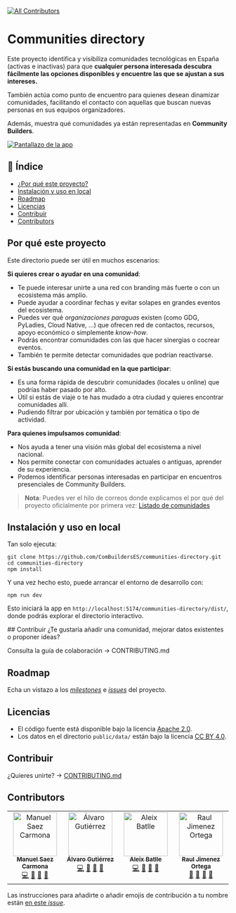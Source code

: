 <!-- ALL-CONTRIBUTORS-BADGE:START - Do not remove or modify this section -->
[![All Contributors](https://img.shields.io/badge/all_contributors-4-orange.svg?style=flat-square)](#contributors)
<!-- ALL-CONTRIBUTORS-BADGE:END -->

# Communities directory

Este proyecto identifica y visibiliza comunidades tecnológicas en España (activas e inactivas) para que **cualquier persona interesada descubra fácilmente las opciones disponibles y encuentre las que se ajustan a sus intereses.**

También actúa como punto de encuentro para quienes desean dinamizar comunidades, facilitando el contacto con aquellas que buscan nuevas personas en sus equipos organizadores.

Además, muestra qué comunidades ya están representadas en **Community Builders**.

[![Pantallazo de la app](./public/images/directorio-de-comunidades-tecnicas-de-españa-1280-800.webp)](https://combuilderses.github.io/communities-directory/)


<!-- START doctoc generated TOC please keep comment here to allow auto update -->
<!-- DON'T EDIT THIS SECTION, INSTEAD RE-RUN doctoc TO UPDATE -->
## 📖 Índice

- [¿Por qué este proyecto?](#por-qué-este-proyecto)
- [Instalación y uso en local](#instalaci%C3%B3n-y-uso-en-local)
- [Roadmap](#roadmap)
- [Licencias](#licencias)
- [Contribuir](#contribuir)
- [Contributors](#contributors)

<!-- END doctoc generated TOC please keep comment here to allow auto update -->

## Por qué este proyecto

Este directorio puede ser útil en muchos escenarios:

**Si quieres crear o ayudar en una comunidad**:
- Te puede interesar unirte a una red con branding más fuerte o con un ecosistema más amplio.
- Puede ayudar a coordinar fechas y evitar solapes en grandes eventos del ecosistema.
- Puedes ver qué _organizaciones paraguas_ existen (como GDG, PyLadies, Cloud Native, ...) que ofrecen red de contactos, recursos, apoyo económico o simplemente *know-how*.
- Podrás encontrar comunidades con las que hacer sinergias o cocrear eventos.
- También te permite detectar comunidades que podrían reactivarse.

**Si estás buscando una comunidad en la que participar**:
- Es una forma rápida de descubrir comunidades (locales u online) que podrías haber pasado por alto.
- Útil si estás de viaje o te has mudado a otra ciudad y quieres encontrar comunidades allí.
- Pudiendo filtrar por ubicación y también por temática o tipo de actividad.

**Para quienes impulsamos comunidad**:
- Nos ayuda a tener una visión más global del ecosistema a nivel nacional.
- Nos permite conectar con comunidades actuales o antiguas, aprender de su experiencia.
- Podemos identificar personas interesadas en participar en encuentros presenciales de Community Builders.

> **Nota**: Puedes ver el hilo de correos donde explicamos el por qué del proyecto oficialmente por primera vez: [Listado de comunidades](https://groups.google.com/u/1/g/community-builders-es/c/agm4LEFrZco)

## Instalación y uso en local

Tan solo ejecuta:

```
git clone https://github.com/ComBuildersES/communities-directory.git
cd communities-directory
npm install
```

Y una vez hecho esto, puede arrancar el entorno de desarrollo con:

`npm run dev`

Esto iniciará la app en `http://localhost:5174/communities-directory/dist/`, donde podrás explorar el directorio interactivo.

## Contribuir
¿Te gustaría añadir una comunidad, mejorar datos existentes o proponer ideas?

Consulta la guía de colaboración → CONTRIBUTING.md

## Roadmap

Echa un vistazo a los *[milestones](https://github.com/ComBuildersES/communities-directory/milestones)* e *[issues](https://github.com/ComBuildersES/communities-directory/issues?q=sort%3Aupdated-desc+is%3Aissue+is%3Aopen)* del proyecto.

## Licencias

* El código fuente está disponible bajo la licencia [Apache 2.0](./LICENSE).
* Los datos en el directorio `public/data/` están bajo la licencia [CC BY 4.0](./LICENSE.data).

## Contribuir

¿Quieres unirte? -> [CONTRIBUTING.md](https://github.com/ComBuildersES/communities-directory/blob/master/CONTRIBUTING.md)

## Contributors

<!-- ALL-CONTRIBUTORS-LIST:START - Do not remove or modify this section -->
<!-- prettier-ignore-start -->
<!-- markdownlint-disable -->
<table>
  <tbody>
    <tr>
      <td align="center" valign="top" width="14.28%"><a href="https://manuelsaezcarmona.netlify.app/"><img src="https://avatars.githubusercontent.com/u/70754764?v=4?s=100" width="100px;" alt="Manuel Saez Carmona"/><br /><sub><b>Manuel Saez Carmona</b></sub></a><br /><a href="https://github.com/ComBuildersES/communities-directory/commits?author=manuelsaezcarmona" title="Code">💻</a> <a href="#research-manuelsaezcarmona" title="Research">🔬</a> <a href="#maintenance-manuelsaezcarmona" title="Maintenance">🚧</a> <a href="#design-manuelsaezcarmona" title="Design">🎨</a></td>
      <td align="center" valign="top" width="14.28%"><a href="https://github.com/alvarogtrzcliment"><img src="https://avatars.githubusercontent.com/u/124072319?v=4?s=100" width="100px;" alt="Álvaro Gutiérrez"/><br /><sub><b>Álvaro Gutiérrez</b></sub></a><br /><a href="https://github.com/ComBuildersES/communities-directory/commits?author=alvarogtrzcliment" title="Code">💻</a> <a href="#research-alvarogtrzcliment" title="Research">🔬</a> <a href="#maintenance-alvarogtrzcliment" title="Maintenance">🚧</a> <a href="#design-alvarogtrzcliment" title="Design">🎨</a></td>
      <td align="center" valign="top" width="14.28%"><a href="https://github.com/Aleixbs"><img src="https://avatars.githubusercontent.com/u/84009394?v=4?s=100" width="100px;" alt="Aleix Batlle"/><br /><sub><b>Aleix Batlle</b></sub></a><br /><a href="https://github.com/ComBuildersES/communities-directory/commits?author=Aleixbs" title="Code">💻</a> <a href="#research-Aleixbs" title="Research">🔬</a> <a href="#maintenance-Aleixbs" title="Maintenance">🚧</a> <a href="#design-Aleixbs" title="Design">🎨</a></td>
      <td align="center" valign="top" width="14.28%"><a href="https://www.rauljimenez.info"><img src="https://avatars.githubusercontent.com/u/826965?v=4?s=100" width="100px;" alt="Raul Jimenez Ortega"/><br /><sub><b>Raul Jimenez Ortega</b></sub></a><br /><a href="#data-hhkaos" title="Data">🔣</a> <a href="#maintenance-hhkaos" title="Maintenance">🚧</a> <a href="#projectManagement-hhkaos" title="Project Management">📆</a> <a href="#ideas-hhkaos" title="Ideas, Planning, & Feedback">🤔</a></td>
    </tr>
  </tbody>
</table>

<!-- markdownlint-restore -->
<!-- prettier-ignore-end -->

<!-- ALL-CONTRIBUTORS-LIST:END -->

Las instrucciones para añadirte o añadir emojis de contribución a tu nombre están [en este *issue*](https://github.com/ComBuildersES/communities-directory/issues/22). 
